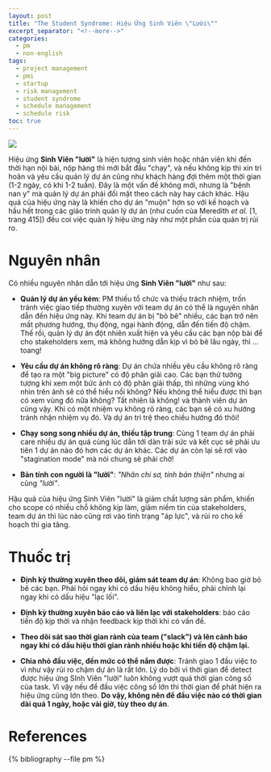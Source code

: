 ```yaml
---
layout: post
title: "The Student Syndrome: Hiệu Ứng Sinh Viên \"Lười\""
excerpt_separator: "<!--more-->"
categories:
  - pm
  - non-english
tags:
  - project management
  - pmi
  - startup
  - risk management
  - student syndrome
  - schedule management
  - schedule risk
toc: true
---
```

![](https://upload.wikimedia.org/wikipedia/commons/5/5f/Student_syndrome.png)

Hiệu ứng __Sinh Viên "lười"__ là hiện tượng sinh viên hoặc nhân viên khi đến thời hạn nội bài, nộp hàng thì mới bắt đầu "chạy", và nếu không kịp thì xin trì hoãn và yêu cầu quản lý dự án cũng như khách hàng đợi thêm một thời gian (1-2 ngày, có khi 1-2 tuần).
Đây là một vấn đề không mới, nhưng là "bệnh nan y" mà quản lý dự án phải đối mặt theo cách này hay cách khác.
Hậu quả của hiệu ứng này là khiến cho dự án "muộn" hơn so với kế hoạch và hầu hết trong các giáo trình quản lý dự án (như cuốn của Meredith _et al._ [1, trang 415]) đều coi việc quản lý hiệu ứng này như một phần của quản trị rủi ro.

<!--more-->

# Nguyên nhân

Có nhiều nguyên nhân dẫn tới hiệu ứng __Sinh Viên "lười"__ như sau:

* __Quản lý dự án yếu kém__: PM thiếu tổ chức và thiếu trách nhiệm, trốn tránh việc giao tiếp thường xuyên với team dự án có thể là nguyên nhân dẫn đến hiệu ứng này.
Khi team dự án bị "bỏ bê" nhiều, các bạn trở nên mất phương hướng, thụ động, ngại hành động, dẫn đến tiến độ chậm.
Thế rồi, quản lý dự án đột nhiên xuất hiện và yêu cầu các bạn nộp bài để cho stakeholders xem, mà không hướng dẫn kịp vì bỏ bê lâu ngày, thì ... toang!

* __Yêu cầu dự án không rõ ràng__: Dự án chứa nhiều yêu cầu không rõ ràng để tạo ra một "big picture" có độ phân giải cao. Các bạn thử tưởng tượng khi xem một bức ảnh có độ phân giải thấp, thì những vùng khó nhìn trên ảnh sẽ có thể hiểu nổi không? Nếu không thể hiểu được thì bạn có xem vùng đó nữa không? Tất nhiên là không! và thành viên dự án cũng vậy. Khi có một nhiệm vụ không rõ ràng, các bạn sẽ có xu hướng tránh nhận nhiệm vụ đó. Và dự án trì trệ theo chiều hướng đó thôi!

* __Chạy song song nhiều dự án, thiếu tập trung__: Cùng 1 team dự án phải care nhiều dự án quá cùng lúc dẫn tới dàn trải sức và kết cục sẽ phải ưu tiên 1 dự án nào đó hơn các dự án khác. Các dự án còn lại sẽ rơi vào "stagination mode" mà nói chung sẽ phải chờ!

* __Bản tính con người là "lười"__: _"Nhân chi sơ, tính bản thiện"_ nhưng ai cũng _"lười"_.

Hậu quả của hiệu ứng Sinh Viên "lười" là giảm chất lượng sản phẩm, khiến cho scope có nhiều chỗ không kịp làm, giảm niềm tin của stakeholders, team dự án thì lúc nào cũng rơi vào tình trạng "áp lực", và rủi ro cho kế hoạch thì gia tăng.

# Thuốc trị

* __Định kỳ thường xuyên theo dõi, giám sát team dự án__: Không bao giờ bỏ bê các bạn. Phải hỏi ngay khi có dấu hiệu không hiểu, phải chỉnh lại ngay khi có dấu hiệu "lạc lối".

* __Định kỳ thường xuyên báo cáo và liên lạc với stakeholders__: báo cáo tiến độ kịp thời và nhận feedback kịp thời khi có vấn đề.

* __Theo dõi sát sao thời gian rảnh của team ("slack") và lên cảnh báo ngay khi có dấu hiệu thời gian rảnh nhiều hoặc khi tiến độ chậm lại.__

* __Chia nhỏ đầu việc, đến mức có thể nắm được__: Tránh giao 1 đầu việc to vì như vậy rủi ro chậm dự án là rất lớn. Lý do bởi vì thời gian để detect được hiệu ứng SInh Viên "lười" luôn không vượt quá thời gian công số của task. Vì vậy nếu để đầu việc công số lớn thì thời gian để phát hiện ra hiệu ứng cũng lớn theo. __Do vậy, không nên để đầu việc nào có thời gian dài quá 1 ngày, hoặc vài giờ, tùy theo dự án__.

# References

{% bibliography --file pm %}